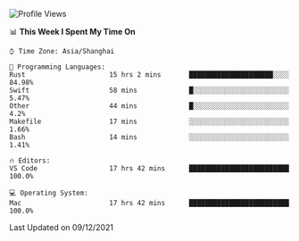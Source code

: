 <!--START_SECTION:waka-->
![Profile Views](http://img.shields.io/badge/Profile%20Views-4-blue)

📊 **This Week I Spent My Time On** 

```text
⌚︎ Time Zone: Asia/Shanghai

💬 Programming Languages: 
Rust                     15 hrs 2 mins       █████████████████████░░░░   84.98% 
Swift                    58 mins             █░░░░░░░░░░░░░░░░░░░░░░░░   5.47% 
Other                    44 mins             █░░░░░░░░░░░░░░░░░░░░░░░░   4.2% 
Makefile                 17 mins             ░░░░░░░░░░░░░░░░░░░░░░░░░   1.66% 
Bash                     14 mins             ░░░░░░░░░░░░░░░░░░░░░░░░░   1.41%

🔥 Editors: 
VS Code                  17 hrs 42 mins      █████████████████████████   100.0%

💻 Operating System: 
Mac                      17 hrs 42 mins      █████████████████████████   100.0%

```


 Last Updated on 09/12/2021
<!--END_SECTION:waka-->
